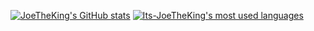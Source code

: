 


[![JoeTheKing's GitHub stats](https://github-readme-stats.vercel.app/api?username=Its-JoeTheKing&count_private=true&show_icons=true&hide=issues&hide_border=true&theme=algolia)](https://github.com/Its-JoeTheKing?tab=repositories)  [![Its-JoeTheKing's most used languages](https://github-readme-stats.vercel.app/api/top-langs/?username=Its-JoeTheKing&theme=tokyonight)](https://github.com/Its-JoeTheKing?tab=repositories) 

